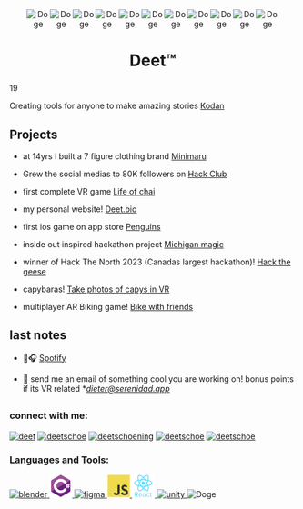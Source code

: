 <div align="center" style="display: flex; justify-content: center; flex-wrap: wrap; width: 100%;">
  
<img src="https://i.giphy.com/m0MfjLtKOgTPG.webp" alt="Doge" style="width:8%;">
<img src="https://i.giphy.com/m0MfjLtKOgTPG.webp" alt="Doge" style="width:8%;">
<img src="https://i.giphy.com/m0MfjLtKOgTPG.webp" alt="Doge" style="width:8%;">
<img src="https://i.giphy.com/m0MfjLtKOgTPG.webp" alt="Doge" style="width:8%;">
<img src="https://i.giphy.com/m0MfjLtKOgTPG.webp" alt="Doge" style="width:8%;">
<img src="https://i.giphy.com/m0MfjLtKOgTPG.webp" alt="Doge" style="width:8%;">
<img src="https://i.giphy.com/m0MfjLtKOgTPG.webp" alt="Doge" style="width:8%;">
<img src="https://i.giphy.com/m0MfjLtKOgTPG.webp" alt="Doge" style="width:8%;">
<img src="https://i.giphy.com/m0MfjLtKOgTPG.webp" alt="Doge" style="width:8%;">
<img src="https://i.giphy.com/m0MfjLtKOgTPG.webp" alt="Doge" style="width:8%;">
<img src="https://i.giphy.com/m0MfjLtKOgTPG.webp" alt="Doge" style="width:8%;">

</div>

<h1 align="center">Deet™</h1>
<h3 align="center"></h3>


19

Creating tools for anyone to make amazing stories [Kodan](https://www.instagram.com/buildingserenidad/) 

## Projects

- at 14yrs i built a 7 figure clothing brand [Minimaru](https://www.instagram.com/minimaruclothing/)

- Grew the social medias to 80K followers on [Hack Club](https://www.instagram.com/starthackclub/)

- first complete VR game [Life of chai](https://github.com/Deetschoe/lifeofchai)

- my personal website! [Deet.bio](https://deet.bio/)

- first ios game on app store [Penguins](https://apps.apple.com/us/app/penguin-pair-cards/id6446442403)

- inside out inspired hackathon project [Michigan magic](https://www.youtube.com/watch?v=nYBHIlbBDw8)

- winner of Hack The North 2023 (Canadas largest hackathon)! [Hack the geese](https://devpost.com/software/hack-the-geese)

- capybaras! [Take photos of capys in VR](https://sidequestvr.com/app/31539/capybara-beach)

- multiplayer AR Biking game! [Bike with friends](https://devpost.com/software/bikstar)

## last notes

- 🐶🎧 [Spotify](https://open.spotify.com/user/deetschoening?si=c1cb9ac8f11147c9&nd=1&dlsi=99e098c0195b48f7)

- 💌 send me an email of something cool you are working on! bonus points if its VR related **dieter@serenidad.app*

## <h3 align="left">connect with me:</h3>
<p align="left">
<a href="https://dev.to/deet" target="blank"><img align="center" src="https://raw.githubusercontent.com/rahuldkjain/github-profile-readme-generator/master/src/images/icons/Social/devto.svg" alt="deet" height="30" width="40" /></a>
<a href="https://twitter.com/deetschoe" target="blank"><img align="center" src="https://raw.githubusercontent.com/rahuldkjain/github-profile-readme-generator/master/src/images/icons/Social/twitter.svg" alt="deetschoe" height="30" width="40" /></a>
<a href="https://linkedin.com/in/deetschoening" target="blank"><img align="center" src="https://raw.githubusercontent.com/rahuldkjain/github-profile-readme-generator/master/src/images/icons/Social/linked-in-alt.svg" alt="deetschoening" height="30" width="40" /></a>
<a href="https://instagram.com/deetschoe" target="blank"><img align="center" src="https://raw.githubusercontent.com/rahuldkjain/github-profile-readme-generator/master/src/images/icons/Social/instagram.svg" alt="deetschoe" height="30" width="40" /></a>
<a href="https://www.youtube.com/c/deetschoe" target="blank"><img align="center" src="https://raw.githubusercontent.com/rahuldkjain/github-profile-readme-generator/master/src/images/icons/Social/youtube.svg" alt="deetschoe" height="30" width="40" /></a>
</p>


<h3 align="left">Languages and Tools:</h3>
<p align="left"> <a href="https://www.blender.org/" target="_blank" rel="noreferrer"> <img src="https://download.blender.org/branding/community/blender_community_badge_white.svg" alt="blender" width="40" height="40"/> </a> <a href="https://www.w3schools.com/cs/" target="_blank" rel="noreferrer"> <img src="https://raw.githubusercontent.com/devicons/devicon/master/icons/csharp/csharp-original.svg" alt="csharp" width="40" height="40"/> </a> <a href="https://www.figma.com/" target="_blank" rel="noreferrer"> <img src="https://www.vectorlogo.zone/logos/figma/figma-icon.svg" alt="figma" width="40" height="40"/> </a> <a href="https://developer.mozilla.org/en-US/docs/Web/JavaScript" target="_blank" rel="noreferrer"> <img src="https://raw.githubusercontent.com/devicons/devicon/master/icons/javascript/javascript-original.svg" alt="javascript" width="40" height="40"/> </a> <a href="https://reactjs.org/" target="_blank" rel="noreferrer"> <img src="https://raw.githubusercontent.com/devicons/devicon/master/icons/react/react-original-wordmark.svg" alt="react" width="40" height="40"/> </a> <a href="https://unity.com/" target="_blank" rel="noreferrer"> <img src="https://www.vectorlogo.zone/logos/unity3d/unity3d-icon.svg" alt="unity" width="40" height="40"/> </a>  <img src="https://media.tenor.com/6TdEhZ0g3WQAAAAd/dog-doggo.gif" alt="Doge" style="width:7%;">
 </p>
